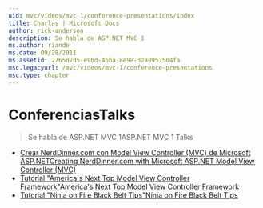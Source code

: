 ```yaml
---
uid: mvc/videos/mvc-1/conference-presentations/index
title: Charlas | Microsoft Docs
author: rick-anderson
description: Se habla de ASP.NET MVC 1
ms.author: riande
ms.date: 09/28/2011
ms.assetid: 276507d5-e9bd-46ba-8e98-32a8957504fa
msc.legacyurl: /mvc/videos/mvc-1/conference-presentations
msc.type: chapter
---
```

<a name="talks"></a><span data-ttu-id="f2ee5-103">Conferencias</span><span class="sxs-lookup"><span data-stu-id="f2ee5-103">Talks</span></span>
====================
> <span data-ttu-id="f2ee5-104">Se habla de ASP.NET MVC 1</span><span class="sxs-lookup"><span data-stu-id="f2ee5-104">ASP.NET MVC 1 Talks</span></span>


- [<span data-ttu-id="f2ee5-105">Crear NerdDinner.com con Model View Controller (MVC) de Microsoft ASP.NET</span><span class="sxs-lookup"><span data-stu-id="f2ee5-105">Creating NerdDinner.com with Microsoft ASP.NET Model View Controller (MVC)</span></span>](creating-nerddinnercom-with-microsoft-aspnet-model-view-controller-mvc.md)
- [<span data-ttu-id="f2ee5-106">Tutorial "America's Next Top Model View Controller Framework"</span><span class="sxs-lookup"><span data-stu-id="f2ee5-106">America's Next Top Model View Controller Framework</span></span>](americas-next-top-model-view-controller-framework.md)
- [<span data-ttu-id="f2ee5-107">Tutorial "Ninja on Fire Black Belt Tips"</span><span class="sxs-lookup"><span data-stu-id="f2ee5-107">Ninja on Fire Black Belt Tips</span></span>](ninja-on-fire-black-belt-tips.md)
